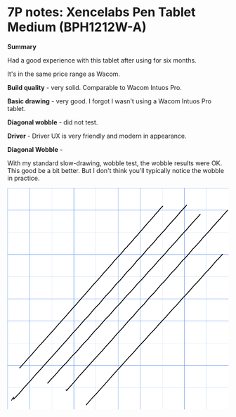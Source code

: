 # 7P notes: Xencelabs Pen Tablet Medium (BPH1212W-A)

**Summary**

Had a good experience with this tablet after using for six months.

It's in the same price range as Wacom.

**Build quality** - very solid. Comparable to Wacom Intuos Pro.

**Basic drawing** - very good. I forgot I wasn't using a Wacom Intuos Pro tablet.

**Diagonal wobble** - did not test.

**Driver** - Driver UX is very friendly and modern in appearance.

**Diagonal Wobble** -&#x20;

With my standard slow-drawing, wobble test, the wobble results were OK. This good be a bit better. But I don't think you'll typically notice the wobble in practice.&#x20;

![](<../../.gitbook/assets/Xencelabs Pen Tablet Medium (BPH1212W-A).png>)

